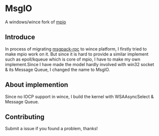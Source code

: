 MsgIO
====
A windows/wince fork of [mpio](http://github.com/frsyuki/mpio)

## Introduce
In process of migrating [msgpack-rpc](http://github.com/msgpack/msgpack-rpc) to wince platform, I firstly tried to make mpio work on it.
But since it is hard to provide a similar implement such as epoll/kqueue which is core of mpio, I have to make my own implement.Since I have made the model hardly involved with win32 socket & its Message Queue, I changed the name to MsgIO.

## About implemention
Since no IOCP support in wince, I build the kernel with WSAAsyncSelect & Message Queue.

Contributing
------------
Submit a issue if you found a problem, thanks!
